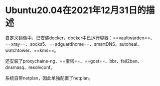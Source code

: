 # Ubuntu20.04在2021年12月31日的描述



自定义镜像中，已安装docker，docker中已运行容器：==vaultwarden==、==xray==、socks5、==adguardhome==、smartDNS、autoheal、watchtower、==kms==。

还安装了proxychains-ng、==宝塔==、==gost==、bbr、fail2ban、dnsmasq、resolvconf。

系统自带netplan，因此单独配置了netplan。
